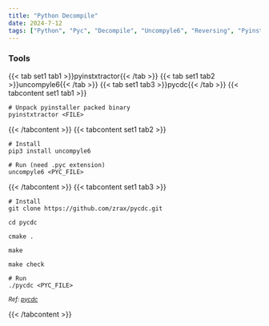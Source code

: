 ```yaml
---
title: "Python Decompile"
date: 2024-7-12
tags: ["Python", "Pyc", "Decompile", "Uncompyle6", "Reversing", "Pyinstxtractor"]
---
```


### Tools

{{< tab set1 tab1 >}}pyinstxtractor{{< /tab >}}
{{< tab set1 tab2 >}}uncompyle6{{< /tab >}}
{{< tab set1 tab3 >}}pycdc{{< /tab >}}
{{< tabcontent set1 tab1 >}}

```console
# Unpack pyinstaller packed binary
pyinstxtractor <FILE>
```

{{< /tabcontent >}}
{{< tabcontent set1 tab2 >}}

```console
# Install
pip3 install uncompyle6
```

```console
# Run (need .pyc extension)
uncompyle6 <PYC_FILE>
```

{{< /tabcontent >}}
{{< tabcontent set1 tab3 >}}

```console
# Install
git clone https://github.com/zrax/pycdc.git
```

```console
cd pycdc
```

```console
cmake .
```

```console
make
```

```console
make check
```

```console
# Run
./pycdc <PYC_FILE>
```

<small>*Ref: [pycdc](https://github.com/zrax/pycdc)*</small>

{{< /tabcontent >}}
